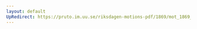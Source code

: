 ```yaml
---
layout: default
UpRedirect: https://pruto.im.uu.se/riksdagen-motions-pdf/1869/mot_1869__ak__214/mot_1869__ak__214-003.pdf
---
```

